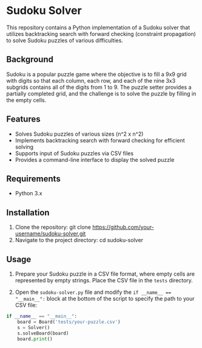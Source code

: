 # Sudoku Solver

This repository contains a Python implementation of a Sudoku solver that utilizes backtracking search with forward checking (constraint propagation) to solve Sudoku puzzles of various difficulties.

## Background

Sudoku is a popular puzzle game where the objective is to fill a 9x9 grid with digits so that each column, each row, and each of the nine 3x3 subgrids contains all of the digits from 1 to 9. The puzzle setter provides a partially completed grid, and the challenge is to solve the puzzle by filling in the empty cells.

## Features

- Solves Sudoku puzzles of various sizes (n^2 x n^2)
- Implements backtracking search with forward checking for efficient solving
- Supports input of Sudoku puzzles via CSV files
- Provides a command-line interface to display the solved puzzle

## Requirements

- Python 3.x

## Installation

1. Clone the repository: git clone https://github.com/your-username/sudoku-solver.git
2. Navigate to the project directory: cd sudoku-solver

## Usage

1. Prepare your Sudoku puzzle in a CSV file format, where empty cells are represented by empty strings. Place the CSV file in the `tests` directory.

2. Open the `sudoku-solver.py` file and modify the `if __name__ == "__main__":` block at the bottom of the script to specify the path to your CSV file:

```python
if __name__ == "__main__":
    board = Board('tests/your-puzzle.csv')
    s = Solver()
    s.solveBoard(board)
    board.print()
